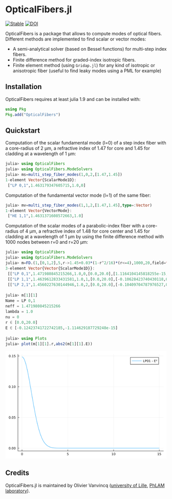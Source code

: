 # OpticalFibers.jl

[![Stable](https://img.shields.io/badge/docs-dev-blue.svg)](https://ovanvincq.github.io/OpticalFibers.jl) [![DOI](https://zenodo.org/badge/696327811.svg)](https://zenodo.org/badge/latestdoi/696327811)

OpticalFibers is a package that allows to compute modes of optical fibers. Different methods are implemented to find scalar or vector modes:
- A semi-analytical solver (based on Bessel functions) for multi-step index fibers.
- Finite difference method for graded-index isotropic fibers.
- Finite element method (using `Gridap.jl`) for any kind of isotropic or anisotropic fiber (useful to find leaky modes using a PML for example)

## Installation
OpticalFibers requires at least julia 1.9 and can be installed with:

```julia
using Pkg
Pkg.add("OpticalFibers")
```

## Quickstart
Computation of the scalar fundamental mode (l=0) of a step index fiber with a core-radius of 2 µm, a refractive index of 1.47 for core and 1.45 for cladding at a wavelength of 1 µm:
```julia
julia> using OpticalFibers
julia> using OpticalFibers.ModeSolvers
julia> ms=multi_step_fiber_modes(1,0,2,[1.47,1.45])
1-element Vector{ScalarMode1D}:
 ["LP 0,1",1.463179347605715,1.0,0]
```
Computation of the fundamental vector mode (l=1) of the same fiber:
```julia
julia> mv=multi_step_fiber_modes(1,1,2,[1.47,1.45],type=:Vector)
1-element Vector{VectorMode}:
 ["HE 1,1",1.4631371608572663,1.0]
```

Computation of the scalar modes of a parabolic-index fiber with a core-radius of 4 µm, a refractive index of 1.48 for core center and 1.45 for cladding at a wavelength of 1 µm by using the finite difference method with 1000 nodes between r=0 and r=20 µm:
```julia
julia> using OpticalFibers
julia> using OpticalFibers.ModeSolvers
julia> m=FD.(1,[0,1,2],5,r->1.45+0.03*(1-r^2/16)*(r<=4),1000,20,field=true)
3-element Vector{Vector{ScalarMode1D}}:
 [["LP 0,1",1.471980845215266,1.0,0,[0.0,20.0],[1.1164104145818255e-15,0.12423741722742176]], ["LP 0,2",1.456151117128024,1.0,0,[0.0,20.0],[-0.06350256918319086,0.14163056081827127]]]
 [["LP 1,1",1.4639612833431581,1.0,1,[0.0,20.0],[-0.10628423740430118,0.0]]]
 [["LP 2,1",1.4560227630144946,1.0,2,[0.0,20.0],[-0.10409704787976527,0.0]]]

julia> m[1][1]
Name = LP 0,1
neff = 1.471980845215266
lambda = 1.0
nu = 0
r ∈ [0.0,20.0]
E ∈ [-0.12423741722742185,-1.114629187729248e-15]

julia> using Plots
julia> plot(m[1][1].r,abs2(m[1][1].E))
```
![Fundamental mode example](docs/src/assets/fig1.png)

## Credits
OpticalFibers.jl is maintained by Olivier Vanvincq ([university of Lille](https://www.univ-lille.fr/), [PhLAM laboratory](https://phlam.univ-lille.fr/)).
